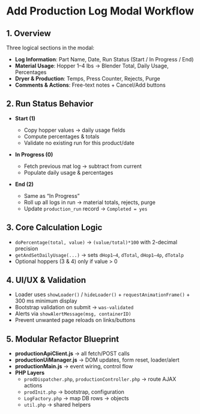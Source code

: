 # Add Production Log Modal Workflow

## 1. Overview  
Three logical sections in the modal:  
- **Log Information**: Part Name, Date, Run Status (Start / In Progress / End)  
- **Material Usage**: Hopper 1–4 lbs → Blender Total, Daily Usage, Percentages  
- **Dryer & Production**: Temps, Press Counter, Rejects, Purge  
- **Comments & Actions**: Free-text notes + Cancel/Add buttons  

## 2. Run Status Behavior  
- **Start (1)**  
  - Copy hopper values → daily usage fields  
  - Compute percentages & totals  
  - Validate no existing run for this product/date  

- **In Progress (0)**  
  - Fetch previous mat log → subtract from current  
  - Populate daily usage & percentages  

- **End (2)**  
  - Same as “In Progress”  
  - Roll up all logs in run → material totals, rejects, purge  
  - Update `production_run` record → `Completed = yes`  

## 3. Core Calculation Logic  
- `doPercentage(total, value)` → `(value/total)*100` with 2-decimal precision  
- `getAndSetDailyUsage(...)` → sets `dHop1–4`, `dTotal`, `dHop1–4p`, `dTotalp`  
- Optional hoppers (3 & 4) only if value > 0  

## 4. UI/UX & Validation  
- Loader uses `showLoader()` / `hideLoader()` + `requestAnimationFrame()` + 300 ms minimum display  
- Bootstrap validation on submit → `was-validated`  
- Alerts via `showAlertMessage(msg, containerID)`  
- Prevent unwanted page reloads on links/buttons  

## 5. Modular Refactor Blueprint  
- **productionApiClient.js** → all fetch/POST calls  
- **productionUiManager.js** → DOM updates, form reset, loader/alert  
- **productionMain.js** → event wiring, control flow  
- **PHP Layers**  
  - `prodDispatcher.php`, `productionController.php` → route AJAX actions  
  - `prodInit.php` → bootstrap, configuration  
  - `LogFactory.php` → map DB rows → objects  
  - `util.php` → shared helpers  
